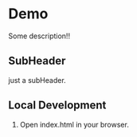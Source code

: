 # Demo

Some description!!

## SubHeader

just a subHeader.

## Local Development

1. Open index.html in your browser.